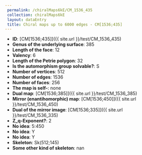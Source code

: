 ```yaml
--- 
 permalink: /chiralMaps6kE/CM_1536_435 
 collection: chiralMaps6kE
 layout: dataEntry
 title: Chiral maps up to 6000 edges - CM[1536;435]
---
```


- **ID**: [CM[1536;435]]({{ site.url }}/test/CM_1536_435)
- **Genus of the underlying surface**: 385
- **Length of the face**: 12
- **Valency**: 6
- **Length of the Petrie polygon**: 32
- **Is the automorphism group solvable?**: S
- **Number of vertices**: 512
- **Number of edges**: 1536
- **Number of faces**: 256
- **The map is self-**: none
- **Dual map**: [CM[1536;385]]({{ site.url }}/test/CM_1536_385)
- **Mirror (enantihomorphic) map**: [CM[1536;450]]({{ site.url }}/test/CM_1536_450)
- **Dual of the mirror image**: [CM[1536;335]]({{ site.url }}/test/CM_1536_335)
- **Z_q-Exponent?**: 2
- **No idea**:  5:450
- **No idea**: Y
- **No idea**: Y
- **Skeleton**: Sk(512;145)
- **Some other kind of skeleton**: nan
